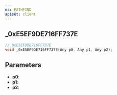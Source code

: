 ```yaml
---
ns: PATHFIND
apiset: client
---
```

## _0xE5EF9DE716FF737E

```c
// 0xE5EF9DE716FF737E
void _0xE5EF9DE716FF737E(Any p0, Any p1, Any p2);
```


## Parameters
* **p0**:
* **p1**:
* **p2**: